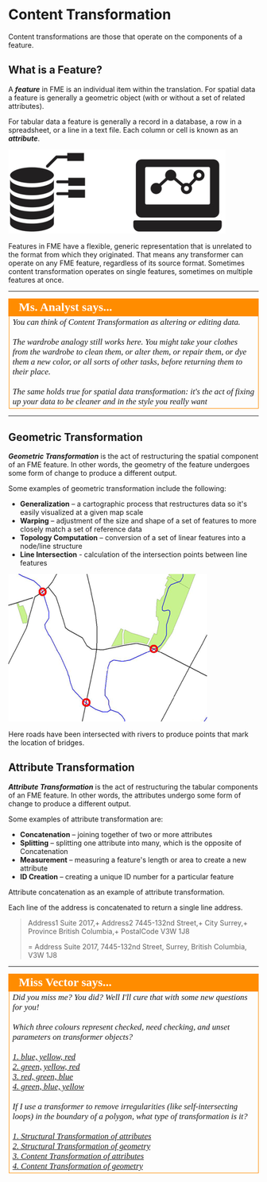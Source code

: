 # Content Transformation #

Content transformations are those that operate on the components of a feature.

 
## What is a Feature? ##
A ***feature*** in FME is an individual item within the translation. For spatial data a feature is generally a geometric object (with or without a set of related attributes). 

For tabular data a feature is generally a record in a database, a row in a spreadsheet, or a line in a text file. Each column or cell is known as an ***attribute***.

![](./Images/Img2.026.FeatureGraphic.png)

Features in FME have a flexible, generic representation that is unrelated to the format from which they originated. That means any transformer can operate on any FME feature, regardless of its source format. Sometimes content transformation operates on single features, sometimes on multiple features at once.

---

<!--Person X Says Section-->

<table style="border-spacing: 0px">
<tr>
<td style="vertical-align:middle;background-color:darkorange;border: 2px solid darkorange">
<i class="fa fa-quote-left fa-lg fa-pull-left fa-fw" style="color:white;padding-right: 12px;vertical-align:text-top"></i>
<span style="color:white;font-size:x-large;font-weight: bold;font-family:serif">Ms. Analyst says...</span>
</td>
</tr>

<tr>
<td style="border: 1px solid darkorange">
<span style="font-family:serif; font-style:italic; font-size:larger">
You can think of Content Transformation as altering or editing data.
<br><br>The wardrobe analogy still works here. You might take your clothes from the wardrobe to clean them, or alter them, or repair them, or dye them a new color, or all sorts of other tasks, before returning them to their place.
<br><br>The same holds true for spatial data transformation: it's the act of fixing up your data to be cleaner and in the style you really want
</span>
</td>
</tr>
</table>


---

## Geometric Transformation ##
***Geometric Transformation*** is the act of restructuring the spatial component of an FME feature. In other words, the geometry of the feature undergoes some form of change to produce a different output.

Some examples of geometric transformation include the following:

- **Generalization** – a cartographic process that restructures data so it's easily visualized at a given map scale
- **Warping** – adjustment of the size and shape of a set of features to more closely match a set of reference data
- **Topology Computation** – conversion of a set of linear features into a node/line structure
- **Line Intersection** - calculation of the intersection points between line features

![](./Images/Img2.027.GeometricTransformation.png)

Here roads have been intersected with rivers to produce points that mark the location of bridges.


## Attribute Transformation ##
***Attribute Transformation*** is the act of restructuring the tabular components of an FME feature. In other words, the attributes undergo some form of change to produce a different output.

Some examples of attribute transformation are:

- **Concatenation** – joining together of two or more attributes
- **Splitting** – splitting one attribute into many, which is the opposite of Concatenation
- **Measurement** – measuring a feature's length or area to create a new attribute
- **ID Creation** – creating a unique ID number for a particular feature

Attribute concatenation as an example of attribute transformation.

Each line of the address is concatenated to return a single line address.
>  	Address1 	Suite 2017,+
> 	Address2 	7445-132nd Street,+
> 	City  	  	Surrey,+
> 	Province 	British Columbia,+
> 	PostalCode 	V3W 1J8
> 	
> 	= Address 	Suite 2017, 7445-132nd Street, Surrey, British Columbia, V3W 1J8


---

<!--Person X Says Section-->

<table style="border-spacing: 0px">
<tr>
<td style="vertical-align:middle;background-color:darkorange;border: 2px solid darkorange">
<i class="fa fa-quote-left fa-lg fa-pull-left fa-fw" style="color:white;padding-right: 12px;vertical-align:text-top"></i>
<span style="color:white;font-size:x-large;font-weight: bold;font-family:serif">Miss Vector says...</span>
</td>
</tr>

<tr>
<td style="border: 1px solid darkorange">
<span style="font-family:serif; font-style:italic; font-size:larger">
Did you miss me? You did? Well I'll cure that with some new questions for you!
<br><br>Which three colours represent checked, need checking, and unset parameters on transformer objects?
<br><br><a href="http://52.73.3.37/fmedatastreaming/Manual/QAResponse2017.fmw?chapter=2&question=2&answer=1&DestDataset_TEXTLINE=C%3A%5CFMEOutput%5CQAResponse.html">1. blue, yellow, red</a>
<br><a href="http://52.73.3.37/fmedatastreaming/Manual/QAResponse2017.fmw?chapter=2&question=2&answer=2&DestDataset_TEXTLINE=C%3A%5CFMEOutput%5CQAResponse.html">2. green, yellow, red</a>
<br><a href="http://52.73.3.37/fmedatastreaming/Manual/QAResponse2017.fmw?chapter=2&question=2&answer=3&DestDataset_TEXTLINE=C%3A%5CFMEOutput%5CQAResponse.html">3. red, green, blue</a>
<br><a href="http://52.73.3.37/fmedatastreaming/Manual/QAResponse2017.fmw?chapter=2&question=2&answer=4&DestDataset_TEXTLINE=C%3A%5CFMEOutput%5CQAResponse.html">4. green, blue, yellow</a>
<br><br>If I use a transformer to remove irregularities (like self-intersecting loops) in the boundary of a polygon, what type of transformation is it? 
<br><br><a href="http://52.73.3.37/fmedatastreaming/Manual/QAResponse2017.fmw?chapter=2&question=3&answer=1&DestDataset_TEXTLINE=C%3A%5CFMEOutput%5CQAResponse.html">1. Structural Transformation of attributes</a>
<br><a href="http://52.73.3.37/fmedatastreaming/Manual/QAResponse2017.fmw?chapter=2&question=3&answer=2&DestDataset_TEXTLINE=C%3A%5CFMEOutput%5CQAResponse.html">2. Structural Transformation of geometry</a>
<br><a href="http://52.73.3.37/fmedatastreaming/Manual/QAResponse2017.fmw?chapter=2&question=3&answer=3&DestDataset_TEXTLINE=C%3A%5CFMEOutput%5CQAResponse.html">3. Content Transformation of attributes</a>
<br><a href="http://52.73.3.37/fmedatastreaming/Manual/QAResponse2017.fmw?chapter=2&question=3&answer=4&DestDataset_TEXTLINE=C%3A%5CFMEOutput%5CQAResponse.html">4. Content Transformation of geometry</a>
</span>
</td>
</tr>
</table>